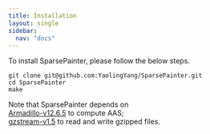 ```yaml
---
title: Installation
layout: single
sidebar:
  nav: "docs"
---
```


To install SparsePainter, please follow the below steps.  

``git clone git@github.com:YaolingYang/SparsePainter.git``  
``cd SparsePainter``  
``make``  

Note that SparsePainter depends on   
[Armadillo-v12.6.5](https://arma.sourceforge.net/download.html) to compute AAS;   
[gzstream-v1.5](https://www.cs.unc.edu/Research/compgeom/gzstream/) to read and write gzipped files.
